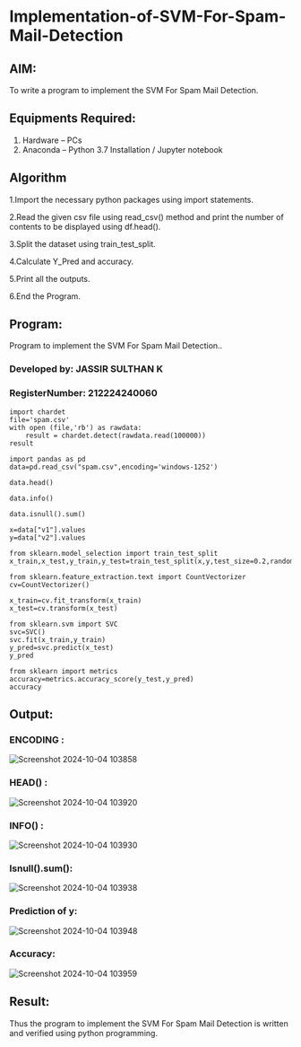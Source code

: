 # Implementation-of-SVM-For-Spam-Mail-Detection

## AIM:
To write a program to implement the SVM For Spam Mail Detection.

## Equipments Required:
1. Hardware – PCs
2. Anaconda – Python 3.7 Installation / Jupyter notebook

## Algorithm
 1.Import the necessary python packages using import statements.

 2.Read the given csv file using read_csv() method and print the number of contents to be displayed using df.head().

 3.Split the dataset using train_test_split.

 4.Calculate Y_Pred and accuracy.

 5.Print all the outputs.

 6.End the Program.

## Program:
Program to implement the SVM For Spam Mail Detection..
### Developed by:    JASSIR SULTHAN K 
### RegisterNumber:  212224240060
```
import chardet
file='spam.csv'
with open (file,'rb') as rawdata:
    result = chardet.detect(rawdata.read(100000))
result

import pandas as pd
data=pd.read_csv("spam.csv",encoding='windows-1252')

data.head()

data.info()

data.isnull().sum()

x=data["v1"].values
y=data["v2"].values

from sklearn.model_selection import train_test_split
x_train,x_test,y_train,y_test=train_test_split(x,y,test_size=0.2,random_state=0)

from sklearn.feature_extraction.text import CountVectorizer
cv=CountVectorizer()

x_train=cv.fit_transform(x_train)
x_test=cv.transform(x_test)

from sklearn.svm import SVC
svc=SVC()
svc.fit(x_train,y_train)
y_pred=svc.predict(x_test)
y_pred

from sklearn import metrics
accuracy=metrics.accuracy_score(y_test,y_pred)
accuracy
```
## Output:
### ENCODING :
![Screenshot 2024-10-04 103858](https://github.com/user-attachments/assets/0906892c-f64a-4054-b8cb-9224435489d6)
### HEAD() :
![Screenshot 2024-10-04 103920](https://github.com/user-attachments/assets/2f88fb16-0115-409f-a025-4e8d3a070783)
### INFO() :
![Screenshot 2024-10-04 103930](https://github.com/user-attachments/assets/0e5e9d3b-9b5a-4345-aa05-2552e74cf619)
### Isnull().sum():
![Screenshot 2024-10-04 103938](https://github.com/user-attachments/assets/29b9531f-e923-4309-9816-80b68adfc36c)
### Prediction of y:
![Screenshot 2024-10-04 103948](https://github.com/user-attachments/assets/4dbad751-a1ec-4ca5-9ff2-f5f56992246c)
### Accuracy:
![Screenshot 2024-10-04 103959](https://github.com/user-attachments/assets/69c6aa1a-febd-4260-92e8-d265c947e7f6)


## Result:
Thus the program to implement the SVM For Spam Mail Detection is written and verified using python programming.
